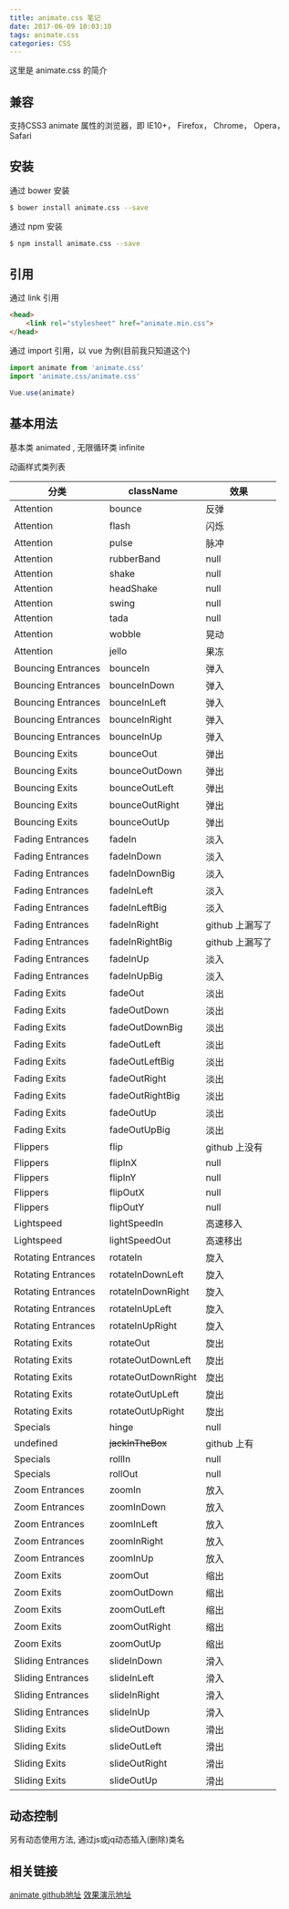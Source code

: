 ```yaml
---
title: animate.css 笔记
date: 2017-06-09 10:03:10
tags: animate.css
categories: CSS
---
```


这里是 animate.css 的简介

<!-- more -->

## 兼容

支持CSS3 animate 属性的浏览器，即 IE10+， Firefox， Chrome， Opera， Safari

## 安装

通过 bower 安装

``` bash
$ bower install animate.css --save
```

通过 npm 安装

``` bash
$ npm install animate.css --save
```

## 引用

通过 link 引用

``` html
<head>
    <link rel="stylesheet" href="animate.min.css">
</head>
```

通过 import 引用，以 vue 为例(目前我只知道这个)

``` javascript
import animate from 'animate.css'
import 'animate.css/animate.css'

Vue.use(animate)
```

## 基本用法

基本类 animated , 无限循环类 infinite 

动画样式类列表

| 分类 | className | 效果 |
| --- | --- | --- |
| Attention | bounce | 反弹 |
| Attention | flash | 闪烁 |
| Attention | pulse | 脉冲 |
| Attention | rubberBand | null |
| Attention | shake | null |
| Attention | headShake | null |
| Attention | swing | null |
| Attention | tada | null |
| Attention | wobble | 晃动 |
| Attention | jello | 果冻 |
| Bouncing Entrances | bounceIn | 弹入 |
| Bouncing Entrances | bounceInDown | 弹入 |
| Bouncing Entrances | bounceInLeft | 弹入 |
| Bouncing Entrances | bounceInRight | 弹入 |
| Bouncing Entrances | bounceInUp | 弹入 |
| Bouncing Exits | bounceOut | 弹出 |
| Bouncing Exits | bounceOutDown | 弹出 |
| Bouncing Exits | bounceOutLeft | 弹出 |
| Bouncing Exits | bounceOutRight | 弹出 |
| Bouncing Exits | bounceOutUp | 弹出 |
| Fading Entrances | fadeIn | 淡入 |
| Fading Entrances | fadeInDown | 淡入 |
| Fading Entrances | fadeInDownBig | 淡入 |
| Fading Entrances | fadeInLeft | 淡入 |
| Fading Entrances | fadeInLeftBig | 淡入 |
| Fading Entrances | fadeInRight | github 上漏写了 |
| Fading Entrances | fadeInRightBig | github 上漏写了 |
| Fading Entrances | fadeInUp | 淡入 |
| Fading Entrances | fadeInUpBig | 淡入 |
| Fading Exits | fadeOut | 淡出 |
| Fading Exits | fadeOutDown | 淡出 |
| Fading Exits | fadeOutDownBig | 淡出 |
| Fading Exits | fadeOutLeft | 淡出 |
| Fading Exits | fadeOutLeftBig | 淡出 |
| Fading Exits | fadeOutRight | 淡出 |
| Fading Exits | fadeOutRightBig | 淡出 |
| Fading Exits | fadeOutUp | 淡出 |
| Fading Exits | fadeOutUpBig | 淡出 |
| Flippers | flip | github 上没有 |
| Flippers | flipInX | null |
| Flippers | flipInY | null |
| Flippers | flipOutX | null |
| Flippers | flipOutY | null |
| Lightspeed | lightSpeedIn | 高速移入 |
| Lightspeed | lightSpeedOut | 高速移出 |
| Rotating Entrances | rotateIn | 旋入 |
| Rotating Entrances | rotateInDownLeft | 旋入 |
| Rotating Entrances | rotateInDownRight | 旋入 |
| Rotating Entrances | rotateInUpLeft | 旋入 |
| Rotating Entrances | rotateInUpRight | 旋入 |
| Rotating Exits | rotateOut | 旋出 |
| Rotating Exits | rotateOutDownLeft | 旋出 |
| Rotating Exits | rotateOutDownRight | 旋出 |
| Rotating Exits | rotateOutUpLeft | 旋出 |
| Rotating Exits | rotateOutUpRight | 旋出 |
| Specials | hinge | null |
| undefined | ~~jackInTheBox~~ | github 上有 |
| Specials | rollIn | null |
| Specials | rollOut | null |
| Zoom Entrances | zoomIn | 放入 |
| Zoom Entrances | zoomInDown | 放入 |
| Zoom Entrances | zoomInLeft | 放入 |
| Zoom Entrances | zoomInRight | 放入 |
| Zoom Entrances | zoomInUp | 放入 |
| Zoom Exits | zoomOut | 缩出 |
| Zoom Exits | zoomOutDown | 缩出 |
| Zoom Exits | zoomOutLeft | 缩出 |
| Zoom Exits | zoomOutRight | 缩出 |
| Zoom Exits | zoomOutUp | 缩出 |
| Sliding Entrances | slideInDown | 滑入 |
| Sliding Entrances | slideInLeft | 滑入 |
| Sliding Entrances | slideInRight | 滑入 |
| Sliding Entrances | slideInUp | 滑入 |
| Sliding Exits | slideOutDown | 滑出 |
| Sliding Exits | slideOutLeft | 滑出 |
| Sliding Exits | slideOutRight | 滑出 |
| Sliding Exits | slideOutUp | 滑出 |

## 动态控制

另有动态使用方法, 通过js或jq动态插入(删除)类名

## 相关链接

[ animate github地址](https://github.com/daneden/animate.css)
[效果演示地址](https://daneden.github.io/animate.css/)